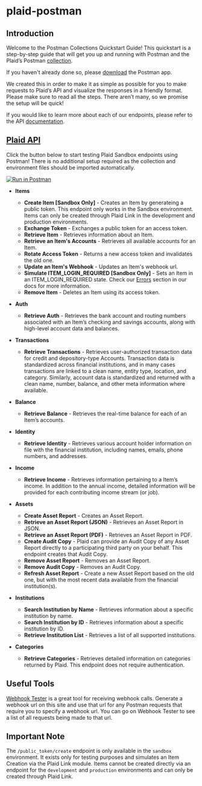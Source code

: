 # plaid-postman

## Introduction 

Welcome to the Postman Collections Quickstart Guide! This quickstart is a step-by-step guide that will get you up and running with Postman and the Plaid’s Postman [collection](https://www.getpostman.com/docs/v6/postman/collections/intro_to_collections). 

If you haven't already done so, please [download](https://www.getpostman.com/apps) the Postman app.
		
We created this in order to make it as simple as possible for you to make requests to Plaid’s API and visualize the responses in a friendly format. Please make sure to read all the steps. There aren’t many, so we promise the setup will be quick!

If you would like to learn more about each of our endpoints, please refer to the API [documentation](https://plaid.com/docs/api).


## [Plaid API](https://www.plaid.com/docs)

Click the button below to start testing Plaid Sandbox endpoints using Postman! There is no additional setup required as the collection and environment files should be imported automatically.

[![Run in Postman](https://run.pstmn.io/button.svg)](https://www.getpostman.com/collections/9a5bdac107f4d21edbc1)

* **Items** 
  * **Create Item [Sandbox Only]** - Creates an Item by generateing a public token. This endpoint only works in the Sandbox environment. Items can only be created through Plaid Link in the development and production environments.
  * **Exchange Token** - Exchanges a public token for an access token.
  * **Retrieve Item** - Retrieves information about an Item.
  * **Retrieve an Item's Accounts** - Retrieves all available accounts for an Item.  
  * **Rotate Access Token** - Returns a new access token and invalidates the old one.
  * **Update an Item's Webhook** - Updates an Item's webhook url. 
  * **Simulate ITEM_LOGIN_REQUIRED [Sandbox Only]** - Sets an Item in an ITEM_LOGIN_REQUIRED state. Check our [Errors](https://plaid.com/docs/#errors-overview) section in our docs for more information.
  * **Remove Item** - Deletes an Item using its access token.

* **Auth** 
  * **Retrieve Auth** - Retrieves the bank account and routing numbers associated with an Item’s checking and savings accounts, along with high-level account data and balances.

* **Transactions** 
  * **Retrieve Transactions** - Retrieves user-authorized transaction data for credit and depository-type Accounts. Transaction data is standardized across financial institutions, and in many cases transactions are linked to a clean name, entity type, location, and category. Similarly, account data is standardized and returned with a clean name, number, balance, and other meta information where available.

* **Balance**
  * **Retrieve Balance** - Retrieves the real-time balance for each of an Item’s accounts.

* **Identity**
  * **Retrieve Identity** -  Retrieves various account holder information on file with the financial institution, including names, emails, phone numbers, and addresses.

* **Income**
  * **Retrieve Income** - Retrieves information pertaining to a Item’s income. In addition to the annual income, detailed information will be provided for each contributing income stream (or job).

* **Assets**
  * **Create Asset Report** - Creates an Asset Report.
  * **Retrieve an Asset Report (JSON)** - Retrieves an Asset Report in JSON.
  * **Retrieve an Asset Report (PDF)** - Retrieves an Asset Report in PDF.
  * **Create Audit Copy** - Plaid can provide an Audit Copy of any Asset Report directly to a participating third party on your behalf. This endpoint creates that Audit Copy.
  * **Remove Asset Report** - Removes an Asset Report.
  * **Remove Audit Copy** - Removes an Audit Copy.
  * **Refresh Asset Report** - Create a new Asset Report based on the old one, but with the most recent data available from the financial institution(s).

* **Institutions**
  * **Search Institution by Name** - Retrieves information about a specific institution by name.
  * **Search Institution by ID** - Retrieves information about a specific institution by ID. 
  * **Retrieve Institution List** - Retrieves a list of all supported institutions.

* **Categories** 
  * **Retrieve Categories** - Retrieves detailed information on categories returned by Plaid. This endpoint does not require authentication.


## Useful Tools
[Webhook Tester](https://webhook.site/) is a great tool for receiving webhook calls. Generate a webhook url on this site and use that url for any Postman requests that require you to specify a webhook url. You can go on Webhook Tester to see a list of all requests being made to that url.


## Important Note
The `/public_token/create` endpoint is only available in the `sandbox` environment. It exists only for testing purposes and simulates an Item Creation via the Plaid Link module. Items cannot be created directly via an endpoint for the `development` and `production` environments and can only be created through Plaid Link.



